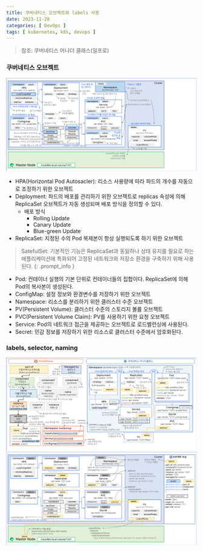 ```yaml
---
title: 쿠버네티스 오브젝트와 labels 사용
date: 2023-11-28
categories: [ DevOps ]
tags: [ kubernetes, k8s, devops ]
---
```


> 참조: 쿠버네티스 어나더 클래스(일프로)

### 쿠버네티스 오브젝트

![kubernetes-objects](/assets/img/posts/kubernetes-objects.png)

- HPA(Horizontal Pod Autosacler): 리소스 사용량에 따라 파드의 개수를 자동으로 조정하기 위한 오브젝트
- Deployment: 파드의 배포를 관리하기 위한 오브젝트로 replicas 속성에 의해 ReplicaSet 오브젝트가 자동 생성되며 배포 방식을 정의할 수 있다.
  - 배포 방식
    - Rolling Update
    - Canary Update
    - Blue-green Update
- ReplicaSet: 지정된 수의 Pod 복제본이 항상 실행되도록 하기 위한 오브젝트

> SatefulSet: 기본적인 기능은 ReplicaSet과 동잃하나 상태 유지를 필요로 하는 애플리케이션에 특화되어 고정된 네트워크와 저장소 환경을 구축하기 위해 사용된다.
{: .prompt_info }

- Pod: 컨테이너 실행의 기본 단위로 컨테이너들의 집합이다. ReplicaSet에 의해 Pod의 복사본이 생성된다.
- ConfigMap: 설정 정보와 환경변수를 저장하기 위한 오브젝트
- Namespace: 리소스를 분리하기 위한 클러스터 수준 오브젝트
- PV(Persistent Volume): 클러스터 수준의 스토리지 볼륨 오브젝트
- PVC(Persistent Volume Claim): PV를 사용하기 위한 요청 오브젝트
- Service: Pod의 네트워크 접근을 제공하는 오브젝트로 로드밸런싱에 사용된다.
- Secret: 민감 정보를 저장하기 위한 리소스로 클러스터 수준에서 암호화된다.

### labels, selector, naming

![kubernetes-objects-naming-example](/assets/img/posts/kubernetes-objects-naming-example.png)
![kubernetes-objects-labels-and-selector](/assets/img/posts/kubernetes-objects-labels-and-selector.png)
